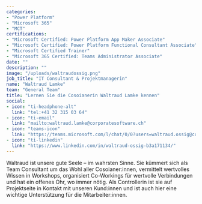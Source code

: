 ```yaml
---
categories:
- "Power Platform"
- "Microsoft 365"
- "MCT"
certifications:
- "Microsoft Certified: Power Platform App Maker Associate"
- "Microsoft Certified: Power Platform Functional Consultant Associate"
- "Microsoft Certified Trainer"
- "Microsoft 365 Certified: Teams Administrator Associate"
date: ""
description: ""
image: "/uploads/waltraudossig.png"
job_title: "IT Consultant & Projektmanagerin"
name: "Waltraud Lamke"
team: "General Team"
title: "Lernen Sie die Cosoianerin Waltraud Lamke kennen"
social:
- icon: "ti-headphone-alt"
  link: "tel:+41 32 315 03 64"
- icon: "ti-email"
  link: "mailto:waltraud.lamke@corporatesoftware.ch"
- icon: "teams-icon"
  link: "https://teams.microsoft.com/l/chat/0/0?users=waltraud.ossig@corporatesoftware.ch"
- icon: "ti-linkedin"
  link: "https://www.linkedin.com/in/waltraud-ossig-b3a171134/"
---
```


Waltraud ist unsere gute Seele – im wahrsten Sinne. Sie kümmert sich als Team Consultant um das Wohl aller Cosoianer:innen, vermittelt wertvolles Wissen in Workshops, organisiert Co-Workings für wertvolle Verbindungen und hat ein offenes Ohr, wo immer nötig. Als Controllerin ist sie auf Projektseite in Kontakt mit unseren Kund:innen und ist auch hier eine wichtige Unterstützung für die Mitarbeiter:innen.